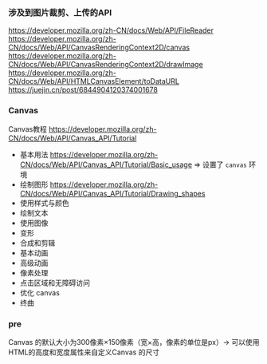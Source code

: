 ### 涉及到图片裁剪、上传的API
https://developer.mozilla.org/zh-CN/docs/Web/API/FileReader
https://developer.mozilla.org/zh-CN/docs/Web/API/CanvasRenderingContext2D/canvas
https://developer.mozilla.org/zh-CN/docs/Web/API/CanvasRenderingContext2D/drawImage
https://developer.mozilla.org/zh-CN/docs/Web/API/HTMLCanvasElement/toDataURL
https://juejin.cn/post/6844904120374001678

### Canvas
  Canvas教程
  https://developer.mozilla.org/zh-CN/docs/Web/API/Canvas_API/Tutorial
- 基本用法
  https://developer.mozilla.org/zh-CN/docs/Web/API/Canvas_API/Tutorial/Basic_usage  => 设置了 `canvas` 环境
- 绘制图形
  https://developer.mozilla.org/zh-CN/docs/Web/API/Canvas_API/Tutorial/Drawing_shapes
- 使用样式与颜色
- 绘制文本
- 使用图像
- 变形
- 合成和剪辑
- 基本动画
- 高级动画
- 像素处理
- 点击区域和无障碍访问
- 优化 canvas
- 终曲


### pre
Canvas 的默认大小为300像素×150像素（宽×高，像素的单位是px）-> 
可以使用HTML的高度和宽度属性来自定义Canvas 的尺寸
